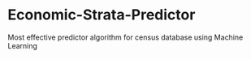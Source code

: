 # Economic-Strata-Predictor
Most effective predictor algorithm for census database using Machine Learning
